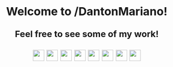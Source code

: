 <h1 align='center' style='height:145px;'> 
  <b style='font-size:30px'> Welcome to /DantonMariano!</b>
  
  <sub> Feel free to see some of my work! </sub>
  
 <img width='30' src='https://media4.giphy.com/media/eNAsjO55tPbgaor7ma/200w.gif?cid=82a1493bsttdl6see6129hssqeua9unu10lmvre7f0380w9w&rid=200w.gif&ct=s'> <img width='30' src='https://upload.wikimedia.org/wikipedia/commons/thumb/9/9a/Laravel.svg/1200px-Laravel.svg.png'> <img width='30' src='https://www.codeigniter.com/assets/images/codeigniter4logo.png'> <img width='30' src='https://media0.giphy.com/media/ln7z2eWriiQAllfVcn/giphy.gif?cid=6c09b952z5ehv9u5iie8z0r9larg0b9b8xlw2253m67kh1hn&rid=giphy.gif&ct=s'> <img width='30' src='https://image.flaticon.com/icons/png/512/919/919830.png'> <img width='30' src='https://upload.wikimedia.org/wikipedia/commons/thumb/3/3f/Git_icon.svg/1024px-Git_icon.svg.png'> <img width='30' src='https://upload.wikimedia.org/wikipedia/commons/thumb/2/29/Postgresql_elephant.svg/1200px-Postgresql_elephant.svg.png'> <img width='30' src='https://www.elearningworld.org/wp-content/uploads/2019/04/MySQL.svg.png'>
</h1>
